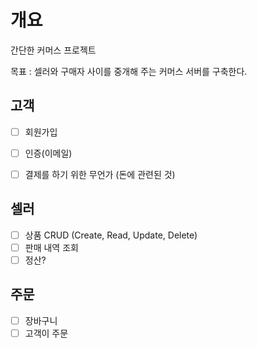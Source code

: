 # 개요
간단한 커머스 프로젝트

목표 : 셀러와 구매자 사이를 중개해 주는 커머스 서버를 구축한다.

## 고객
- [ ] 회원가입
- [ ] 인증(이메일)
- [ ] 결제를 하기 위한 무언가 (돈에 관련된 것)


## 셀러
- [ ] 상품 CRUD (Create, Read, Update, Delete)
- [ ] 판매 내역 조회
- [ ] 정산?

## 주문
- [ ] 장바구니
- [ ] 고객이 주문
